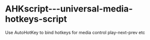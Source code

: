 # AHKscript---universal-media-hotkeys-script
Use AutoHotKey to bind hotkeys for media control play-next-prev etc
